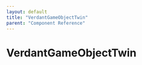```yaml
---
layout: default
title: "VerdantGameObjectTwin"
parent: "Component Reference"
---
```



# VerdantGameObjectTwin

